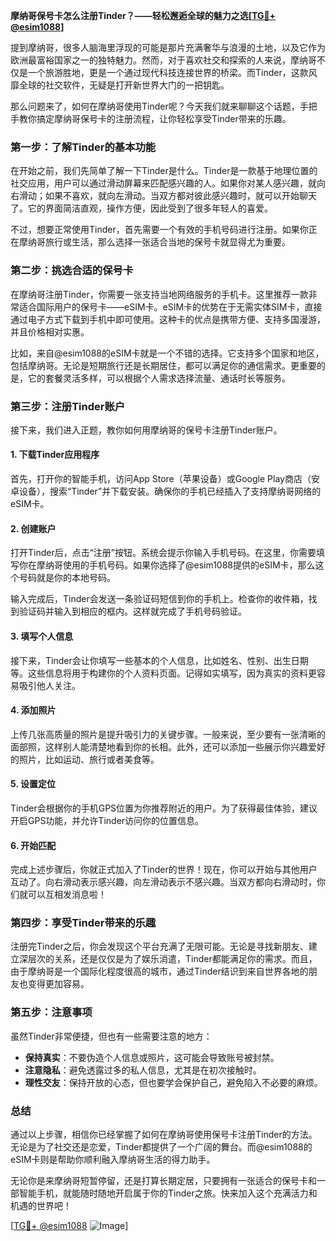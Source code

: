 **摩纳哥保号卡怎么注册Tinder？——轻松邂逅全球的魅力之选[[TG💪+ @esim1088](https://t.me/s/esim1088)]**

提到摩纳哥，很多人脑海里浮现的可能是那片充满奢华与浪漫的土地，以及它作为欧洲最富裕国家之一的独特魅力。然而，对于喜欢社交和探索的人来说，摩纳哥不仅是一个旅游胜地，更是一个通过现代科技连接世界的桥梁。而Tinder，这款风靡全球的社交软件，无疑是打开新世界大门的一把钥匙。

那么问题来了，如何在摩纳哥使用Tinder呢？今天我们就来聊聊这个话题，手把手教你搞定摩纳哥保号卡的注册流程，让你轻松享受Tinder带来的乐趣。

### **第一步：了解Tinder的基本功能**
在开始之前，我们先简单了解一下Tinder是什么。Tinder是一款基于地理位置的社交应用，用户可以通过滑动屏幕来匹配感兴趣的人。如果你对某人感兴趣，就向右滑动；如果不喜欢，就向左滑动。当双方都对彼此感兴趣时，就可以开始聊天了。它的界面简洁直观，操作方便，因此受到了很多年轻人的喜爱。

不过，想要正常使用Tinder，首先需要一个有效的手机号码进行注册。如果你正在摩纳哥旅行或生活，那么选择一张适合当地的保号卡就显得尤为重要。

### **第二步：挑选合适的保号卡**
在摩纳哥注册Tinder，你需要一张支持当地网络服务的手机卡。这里推荐一款非常适合国际用户的保号卡——eSIM卡。eSIM卡的优势在于无需实体SIM卡，直接通过电子方式下载到手机中即可使用。这种卡的优点是携带方便、支持多国漫游，并且价格相对实惠。

比如，来自@esim1088的eSIM卡就是一个不错的选择。它支持多个国家和地区，包括摩纳哥。无论是短期旅行还是长期居住，都可以满足你的通信需求。更重要的是，它的套餐灵活多样，可以根据个人需求选择流量、通话时长等服务。

### **第三步：注册Tinder账户**
接下来，我们进入正题，教你如何用摩纳哥的保号卡注册Tinder账户。

#### **1. 下载Tinder应用程序**
首先，打开你的智能手机，访问App Store（苹果设备）或Google Play商店（安卓设备），搜索“Tinder”并下载安装。确保你的手机已经插入了支持摩纳哥网络的eSIM卡。

#### **2. 创建账户**
打开Tinder后，点击“注册”按钮。系统会提示你输入手机号码。在这里，你需要填写你在摩纳哥使用的手机号码。如果你选择了@esim1088提供的eSIM卡，那么这个号码就是你的本地号码。

输入完成后，Tinder会发送一条验证码短信到你的手机上。检查你的收件箱，找到验证码并输入到相应的框内。这样就完成了手机号码验证。

#### **3. 填写个人信息**
接下来，Tinder会让你填写一些基本的个人信息，比如姓名、性别、出生日期等。这些信息将用于构建你的个人资料页面。记得如实填写，因为真实的资料更容易吸引他人关注。

#### **4. 添加照片**
上传几张高质量的照片是提升吸引力的关键步骤。一般来说，至少要有一张清晰的面部照，这样别人能清楚地看到你的长相。此外，还可以添加一些展示你兴趣爱好的照片，比如运动、旅行或者美食等。

#### **5. 设置定位**
Tinder会根据你的手机GPS位置为你推荐附近的用户。为了获得最佳体验，建议开启GPS功能，并允许Tinder访问你的位置信息。

#### **6. 开始匹配**
完成上述步骤后，你就正式加入了Tinder的世界！现在，你可以开始与其他用户互动了。向右滑动表示感兴趣，向左滑动表示不感兴趣。当双方都向右滑动时，你们就可以互相发消息啦！

### **第四步：享受Tinder带来的乐趣**
注册完Tinder之后，你会发现这个平台充满了无限可能。无论是寻找新朋友、建立深层次的关系，还是仅仅是为了娱乐消遣，Tinder都能满足你的需求。而且，由于摩纳哥是一个国际化程度很高的城市，通过Tinder结识到来自世界各地的朋友也变得更加容易。

### **第五步：注意事项**
虽然Tinder非常便捷，但也有一些需要注意的地方：

- **保持真实**：不要伪造个人信息或照片，这可能会导致账号被封禁。
- **注意隐私**：避免透露过多的私人信息，尤其是在初次接触时。
- **理性交友**：保持开放的心态，但也要学会保护自己，避免陷入不必要的麻烦。

### **总结**
通过以上步骤，相信你已经掌握了如何在摩纳哥使用保号卡注册Tinder的方法。无论是为了社交还是恋爱，Tinder都提供了一个广阔的舞台。而@esim1088的eSIM卡则是帮助你顺利融入摩纳哥生活的得力助手。

无论你是来摩纳哥短暂停留，还是打算长期定居，只要拥有一张适合的保号卡和一部智能手机，就能随时随地开启属于你的Tinder之旅。快来加入这个充满活力和机遇的世界吧！

[[TG💪+ @esim1088](https://t.me/s/esim1088) ![Image](https://i.postimg.cc/4NQfJmqS/Snipaste-2025-05-13-00-14-12.png)]